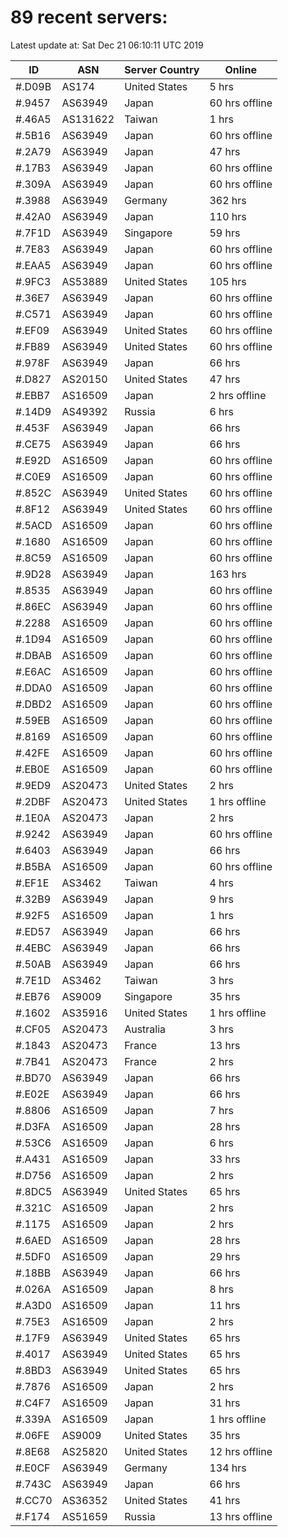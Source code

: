 # 89 recent servers:

Latest update at: Sat Dec 21 06:10:11 UTC 2019

| ID | ASN | Server Country | Online |
| -- | --- | -------------- | ------ |
| #.D09B | AS174 | United States | 5 hrs |
| #.9457 | AS63949 | Japan | 60 hrs offline |
| #.46A5 | AS131622 | Taiwan | 1 hrs |
| #.5B16 | AS63949 | Japan | 60 hrs offline |
| #.2A79 | AS63949 | Japan | 47 hrs |
| #.17B3 | AS63949 | Japan | 60 hrs offline |
| #.309A | AS63949 | Japan | 60 hrs offline |
| #.3988 | AS63949 | Germany | 362 hrs |
| #.42A0 | AS63949 | Japan | 110 hrs |
| #.7F1D | AS63949 | Singapore | 59 hrs |
| #.7E83 | AS63949 | Japan | 60 hrs offline |
| #.EAA5 | AS63949 | Japan | 60 hrs offline |
| #.9FC3 | AS53889 | United States | 105 hrs |
| #.36E7 | AS63949 | Japan | 60 hrs offline |
| #.C571 | AS63949 | Japan | 60 hrs offline |
| #.EF09 | AS63949 | United States | 60 hrs offline |
| #.FB89 | AS63949 | United States | 60 hrs offline |
| #.978F | AS63949 | Japan | 66 hrs |
| #.D827 | AS20150 | United States | 47 hrs |
| #.EBB7 | AS16509 | Japan | 2 hrs offline |
| #.14D9 | AS49392 | Russia | 6 hrs |
| #.453F | AS63949 | Japan | 66 hrs |
| #.CE75 | AS63949 | Japan | 66 hrs |
| #.E92D | AS16509 | Japan | 60 hrs offline |
| #.C0E9 | AS16509 | Japan | 60 hrs offline |
| #.852C | AS63949 | United States | 60 hrs offline |
| #.8F12 | AS63949 | United States | 60 hrs offline |
| #.5ACD | AS16509 | Japan | 60 hrs offline |
| #.1680 | AS16509 | Japan | 60 hrs offline |
| #.8C59 | AS16509 | Japan | 60 hrs offline |
| #.9D28 | AS63949 | Japan | 163 hrs |
| #.8535 | AS63949 | Japan | 60 hrs offline |
| #.86EC | AS63949 | Japan | 60 hrs offline |
| #.2288 | AS16509 | Japan | 60 hrs offline |
| #.1D94 | AS16509 | Japan | 60 hrs offline |
| #.DBAB | AS16509 | Japan | 60 hrs offline |
| #.E6AC | AS16509 | Japan | 60 hrs offline |
| #.DDA0 | AS16509 | Japan | 60 hrs offline |
| #.DBD2 | AS16509 | Japan | 60 hrs offline |
| #.59EB | AS16509 | Japan | 60 hrs offline |
| #.8169 | AS16509 | Japan | 60 hrs offline |
| #.42FE | AS16509 | Japan | 60 hrs offline |
| #.EB0E | AS16509 | Japan | 60 hrs offline |
| #.9ED9 | AS20473 | United States | 2 hrs |
| #.2DBF | AS20473 | United States | 1 hrs offline |
| #.1E0A | AS20473 | Japan | 2 hrs |
| #.9242 | AS63949 | Japan | 60 hrs offline |
| #.6403 | AS63949 | Japan | 66 hrs |
| #.B5BA | AS16509 | Japan | 60 hrs offline |
| #.EF1E | AS3462 | Taiwan | 4 hrs |
| #.32B9 | AS63949 | Japan | 9 hrs |
| #.92F5 | AS16509 | Japan | 1 hrs |
| #.ED57 | AS63949 | Japan | 66 hrs |
| #.4EBC | AS63949 | Japan | 66 hrs |
| #.50AB | AS63949 | Japan | 66 hrs |
| #.7E1D | AS3462 | Taiwan | 3 hrs |
| #.EB76 | AS9009 | Singapore | 35 hrs |
| #.1602 | AS35916 | United States | 1 hrs offline |
| #.CF05 | AS20473 | Australia | 3 hrs |
| #.1843 | AS20473 | France | 13 hrs |
| #.7B41 | AS20473 | France | 2 hrs |
| #.BD70 | AS63949 | Japan | 66 hrs |
| #.E02E | AS63949 | Japan | 66 hrs |
| #.8806 | AS16509 | Japan | 7 hrs |
| #.D3FA | AS16509 | Japan | 28 hrs |
| #.53C6 | AS16509 | Japan | 6 hrs |
| #.A431 | AS16509 | Japan | 33 hrs |
| #.D756 | AS16509 | Japan | 2 hrs |
| #.8DC5 | AS63949 | United States | 65 hrs |
| #.321C | AS16509 | Japan | 2 hrs |
| #.1175 | AS16509 | Japan | 2 hrs |
| #.6AED | AS16509 | Japan | 28 hrs |
| #.5DF0 | AS16509 | Japan | 29 hrs |
| #.18BB | AS63949 | Japan | 66 hrs |
| #.026A | AS16509 | Japan | 8 hrs |
| #.A3D0 | AS16509 | Japan | 11 hrs |
| #.75E3 | AS16509 | Japan | 2 hrs |
| #.17F9 | AS63949 | United States | 65 hrs |
| #.4017 | AS63949 | United States | 65 hrs |
| #.8BD3 | AS63949 | United States | 65 hrs |
| #.7876 | AS16509 | Japan | 2 hrs |
| #.C4F7 | AS16509 | Japan | 31 hrs |
| #.339A | AS16509 | Japan | 1 hrs offline |
| #.06FE | AS9009 | United States | 35 hrs |
| #.8E68 | AS25820 | United States | 12 hrs offline |
| #.E0CF | AS63949 | Germany | 134 hrs |
| #.743C | AS63949 | Japan | 66 hrs |
| #.CC70 | AS36352 | United States | 41 hrs |
| #.F174 | AS51659 | Russia | 13 hrs offline |

